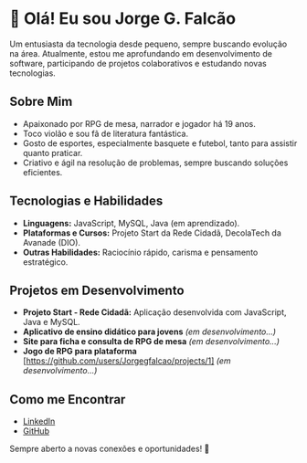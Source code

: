 # 🎲 Olá! Eu sou Jorge G. Falcão

Um entusiasta da tecnologia desde pequeno, sempre buscando evolução na área. Atualmente, estou me aprofundando em desenvolvimento de software, participando de projetos colaborativos e estudando novas tecnologias.

## Sobre Mim
- Apaixonado por RPG de mesa, narrador e jogador há 19 anos.
- Toco violão e sou fã de literatura fantástica.
- Gosto de esportes, especialmente basquete e futebol, tanto para assistir quanto praticar.
- Criativo e ágil na resolução de problemas, sempre buscando soluções eficientes.

## Tecnologias e Habilidades
- **Linguagens:** JavaScript, MySQL, Java (em aprendizado).
- **Plataformas e Cursos:** Projeto Start da Rede Cidadã, DecolaTech da Avanade (DIO).
- **Outras Habilidades:** Raciocínio rápido, carisma e pensamento estratégico.

## Projetos em Desenvolvimento
- **Projeto Start - Rede Cidadã:** Aplicação desenvolvida com JavaScript, Java e MySQL.
- **Aplicativo de ensino didático para jovens** *(em desenvolvimento...)*
- **Site para ficha e consulta de RPG de mesa** *(em desenvolvimento...)*
- **Jogo de RPG para plataforma** [https://github.com/users/Jorgegfalcao/projects/1] *(em desenvolvimento...)*
  
## Como me Encontrar
- [LinkedIn](https://www.linkedin.com/in/jorge-falcão-9684b034b)
- [GitHub](https://github.com/jorgegfalcao)

Sempre aberto a novas conexões e oportunidades! 🚀

